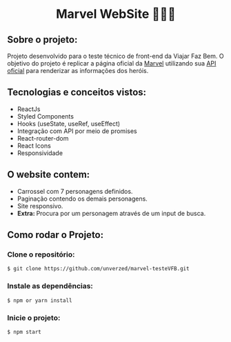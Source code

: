 <div align="center">
<h1>Marvel WebSite 🦸🏼‍♀️</h1>
</div>

<h2>Sobre o projeto: </h2>
<p>Projeto desenvolvido para o teste técnico de front-end da Viajar Faz Bem. O objetivo do projeto é replicar a página oficial da <a href="https://www.marvel.com/">Marvel</a> utilizando sua <a href="https://developer.marvel.com/">API oficial</a> para renderizar as informações dos heróis.</p>

<h2>Tecnologias e conceitos vistos:</h2>
<ul>
<li>ReactJs</li>
<li>Styled Components</li>
<li>Hooks (useState, useRef, useEffect)</li>
<li>Integração com API por meio de promises</li>
<li>React-router-dom</li>
<li>React Icons</li>
<li>Responsividade</li>
</ul>

<h2>O website contem: </h2>
<ul>
<li>Carrossel com 7 personagens definidos.</li>
<li>Paginação contendo os demais personagens.</li>
<li>Site responsivo.</li>
<li><b>Extra: </b>Procura por um personagem através de um input de busca.</li>
</ul>

<h2>Como rodar o Projeto: </h2>

<h3>Clone o repositório:</h3>

```
$ git clone https://github.com/unverzed/marvel-testeVFB.git
```

<h3>Instale as dependências:</h3>

```
$ npm or yarn install
```

<h3>Inicie o projeto:</h3>

```
$ npm start
```
